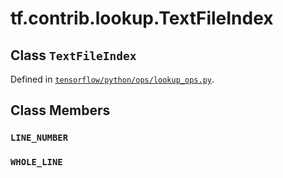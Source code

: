 <div itemscope itemtype="http://developers.google.com/ReferenceObject">
<meta itemprop="name" content="tf.contrib.lookup.TextFileIndex" />
<meta itemprop="path" content="Stable" />
<meta itemprop="property" content="LINE_NUMBER"/>
<meta itemprop="property" content="WHOLE_LINE"/>
</div>

# tf.contrib.lookup.TextFileIndex

## Class `TextFileIndex`





Defined in [`tensorflow/python/ops/lookup_ops.py`](/code/stable/tensorflow/python/ops/lookup_ops.py).



## Class Members

<h3 id="LINE_NUMBER"><code>LINE_NUMBER</code></h3>

<h3 id="WHOLE_LINE"><code>WHOLE_LINE</code></h3>


